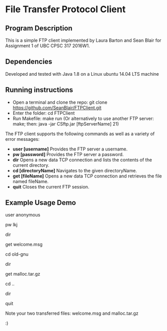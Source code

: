 File Transfer Protocol Client
=
Program Description
-
This is a simple FTP client implemented by Laura Barton and Sean Blair for Assignment 1 of UBC CPSC 317 2016W1.

Dependencies
-
Developed and tested with Java 1.8 on a Linux ubuntu 14.04 LTS machine

Running instructions
-
- Open a terminal and clone the repo: git clone https://github.com/SeanBlair/FTPClient.git
- Enter the folder: cd FTPClient
- Run Makefile: make run  (Or alternatively to use another FTP server: make; then: java -jar CSftp.jar [ftpServerName] 21)

The FTP client supports the following commands as well as a variety of error messages:
- **user [username]** Provides the FTP server a username.
- **pw [password]**   Provides the FTP server a password.
- **dir**             Opens a new data TCP connection and lists the contents of the current directory.
- **cd [directoryName]** Navigates to the given directoryName.
- **get [fileName]**  Opens a new data TCP connection and retrieves the file named fileName.
- **quit**            Closes the current FTP session.

Example Usage Demo
-
user anonymous

pw lkj

dir

get welcome.msg

cd old-gnu

dir

get malloc.tar.gz

cd ..

dir

quit

Note your two transferred files: welcome.msg and malloc.tar.gz

:)


